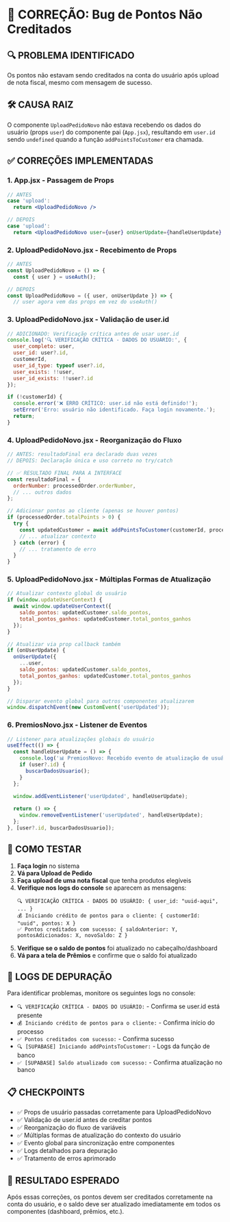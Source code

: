 # 🐛 CORREÇÃO: Bug de Pontos Não Creditados

## 🔍 PROBLEMA IDENTIFICADO
Os pontos não estavam sendo creditados na conta do usuário após upload de nota fiscal, mesmo com mensagem de sucesso.

## 🛠️ CAUSA RAIZ
O componente `UploadPedidoNovo` não estava recebendo os dados do usuário (props `user`) do componente pai (`App.jsx`), resultando em `user.id` sendo `undefined` quando a função `addPointsToCustomer` era chamada.

## ✅ CORREÇÕES IMPLEMENTADAS

### 1. **App.jsx** - Passagem de Props
```jsx
// ANTES
case 'upload':
  return <UploadPedidoNovo />

// DEPOIS  
case 'upload':
  return <UploadPedidoNovo user={user} onUserUpdate={handleUserUpdate} />
```

### 2. **UploadPedidoNovo.jsx** - Recebimento de Props
```jsx
// ANTES
const UploadPedidoNovo = () => {
  const { user } = useAuth();

// DEPOIS
const UploadPedidoNovo = ({ user, onUserUpdate }) => {
  // user agora vem das props em vez do useAuth()
```

### 3. **UploadPedidoNovo.jsx** - Validação de user.id
```jsx
// ADICIONADO: Verificação crítica antes de usar user.id
console.log('🔍 VERIFICAÇÃO CRÍTICA - DADOS DO USUÁRIO:', {
  user_completo: user,
  user_id: user?.id,
  customerId,
  user_id_type: typeof user?.id,
  user_exists: !!user,
  user_id_exists: !!user?.id
});

if (!customerId) {
  console.error('❌ ERRO CRÍTICO: user.id não está definido!');
  setError('Erro: usuário não identificado. Faça login novamente.');
  return;
}
```

### 4. **UploadPedidoNovo.jsx** - Reorganização do Fluxo
```jsx
// ANTES: resultadoFinal era declarado duas vezes
// DEPOIS: Declaração única e uso correto no try/catch

// ✅ RESULTADO FINAL PARA A INTERFACE
const resultadoFinal = {
  orderNumber: processedOrder.orderNumber,
  // ... outros dados
};

// Adicionar pontos ao cliente (apenas se houver pontos)
if (processedOrder.totalPoints > 0) {
  try {
    const updatedCustomer = await addPointsToCustomer(customerId, processedOrder.totalPoints, `Pedido ${processedOrder.orderNumber}`);
    // ... atualizar contexto
  } catch (error) {
    // ... tratamento de erro
  }
}
```

### 5. **UploadPedidoNovo.jsx** - Múltiplas Formas de Atualização
```jsx
// Atualizar contexto global do usuário
if (window.updateUserContext) {
  await window.updateUserContext({
    saldo_pontos: updatedCustomer.saldo_pontos,
    total_pontos_ganhos: updatedCustomer.total_pontos_ganhos
  });
}

// Atualizar via prop callback também
if (onUserUpdate) {
  onUserUpdate({
    ...user,
    saldo_pontos: updatedCustomer.saldo_pontos,
    total_pontos_ganhos: updatedCustomer.total_pontos_ganhos
  });
}

// Disparar evento global para outros componentes atualizarem
window.dispatchEvent(new CustomEvent('userUpdated'));
```

### 6. **PremiosNovo.jsx** - Listener de Eventos
```jsx
// Listener para atualizações globais do usuário
useEffect(() => {
  const handleUserUpdate = () => {
    console.log('📊 PremiosNovo: Recebido evento de atualização de usuário');
    if (user?.id) {
      buscarDadosUsuario();
    }
  };

  window.addEventListener('userUpdated', handleUserUpdate);
  
  return () => {
    window.removeEventListener('userUpdated', handleUserUpdate);
  };
}, [user?.id, buscarDadosUsuario]);
```

## 🧪 COMO TESTAR

1. **Faça login** no sistema
2. **Vá para Upload de Pedido**
3. **Faça upload de uma nota fiscal** que tenha produtos elegíveis
4. **Verifique nos logs do console** se aparecem as mensagens:
   ```
   🔍 VERIFICAÇÃO CRÍTICA - DADOS DO USUÁRIO: { user_id: "uuid-aqui", ... }
   💰 Iniciando crédito de pontos para o cliente: { customerId: "uuid", pontos: X }
   ✅ Pontos creditados com sucesso: { saldoAnterior: Y, pontosAdicionados: X, novoSaldo: Z }
   ```
5. **Verifique se o saldo de pontos** foi atualizado no cabeçalho/dashboard
6. **Vá para a tela de Prêmios** e confirme que o saldo foi atualizado

## 🔧 LOGS DE DEPURAÇÃO

Para identificar problemas, monitore os seguintes logs no console:

- `🔍 VERIFICAÇÃO CRÍTICA - DADOS DO USUÁRIO:` - Confirma se user.id está presente
- `💰 Iniciando crédito de pontos para o cliente:` - Confirma início do processo
- `✅ Pontos creditados com sucesso:` - Confirma sucesso
- `🔍 [SUPABASE] Iniciando addPointsToCustomer:` - Logs da função de banco
- `✅ [SUPABASE] Saldo atualizado com sucesso:` - Confirma atualização no banco

## 📋 CHECKPOINTS

- ✅ Props de usuário passadas corretamente para UploadPedidoNovo
- ✅ Validação de user.id antes de creditar pontos
- ✅ Reorganização do fluxo de variáveis
- ✅ Múltiplas formas de atualização do contexto do usuário
- ✅ Evento global para sincronização entre componentes
- ✅ Logs detalhados para depuração
- ✅ Tratamento de erros aprimorado

## 🎯 RESULTADO ESPERADO

Após essas correções, os pontos devem ser creditados corretamente na conta do usuário, e o saldo deve ser atualizado imediatamente em todos os componentes (dashboard, prêmios, etc.).
